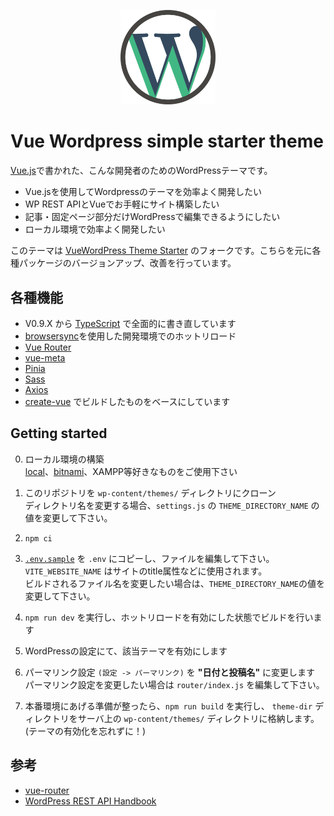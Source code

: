 <p align="center">
  <img src="vue-wordpress-theme-simple-starter.svg" width=30%>
</p>

# Vue Wordpress simple starter theme
[Vue.js](https://v3.ja.vuejs.org)で書かれた、こんな開発者のためのWordPressテーマです。
- Vue.jsを使用してWordpressのテーマを効率よく開発したい
- WP REST APIとVueでお手軽にサイト構築したい
- 記事・固定ページ部分だけWordPressで編集できるようにしたい
- ローカル環境で効率よく開発したい

このテーマは [VueWordPress Theme Starter](https://github.com/EvanAgee/vuejs-wordpress-theme-starter) のフォークです。こちらを元に各種パッケージのバージョンアップ、改善を行っています。

## 各種機能
- V0.9.X から [TypeScript](https://www.typescriptlang.org) で全面的に書き直しています
- [browsersync](https://browsersync.io)を使用した開発環境でのホットリロード
- [Vue Router](https://router.vuejs.org)
- [vue-meta](https://vue-meta.nuxtjs.org)
- [Pinia](https://pinia.vuejs.org)
- [Sass](https://sass-lang.com)
- [Axios](https://github.com/axios/axios)
- [create-vue](https://github.com/vuejs/create-vue) でビルドしたものをベースにしています

## Getting started
0. ローカル環境の構築  
[local](https://localwp.com/?download)、[bitnami](https://bitnami.com/stack/wordpress/installer)、XAMPP等好きなものをご使用下さい

1. このリポジトリを `wp-content/themes/` ディレクトリにクローン  
ディレクトリ名を変更する場合、`settings.js` の `THEME_DIRECTORY_NAME` の値を変更して下さい。
2. `npm ci`  
3. [`.env.sample`](.env.sample) を `.env` にコピーし、ファイルを編集して下さい。  
`VITE_WEBSITE_NAME` はサイトのtitle属性などに使用されます。  
ビルドされるファイル名を変更したい場合は、`THEME_DIRECTORY_NAME`の値を変更して下さい。  
4. `npm run dev` を実行し、ホットリロードを有効にした状態でビルドを行います
5. WordPressの設定にて、該当テーマを有効にします
6. パーマリンク設定 `(設定 -> パーマリンク)` を **"日付と投稿名"** に変更します  
パーマリンク設定を変更したい場合は `router/index.js` を編集して下さい。

7. 本番環境にあげる準備が整ったら、`npm run build` を実行し、 `theme-dir` ディレクトリをサーバ上の `wp-content/themes/` ディレクトリに格納します。(テーマの有効化を忘れずに！)

## 参考
- [vue-router](https://github.com/vuejs/router)
- [WordPress REST API Handbook](https://developer.wordpress.org/rest-api/)
